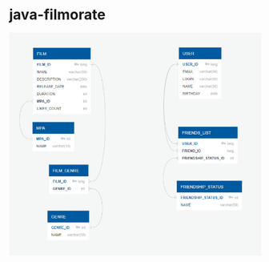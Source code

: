 # java-filmorate
<img width="800" src="https://github.com/Hivludi/java-filmorate/blob/5656933e3036c10f07f612529685310e68800d1d/FilmorateERD.png">
